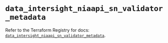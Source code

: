# `data_intersight_niaapi_sn_validator_metadata`

Refer to the Terraform Registry for docs: [`data_intersight_niaapi_sn_validator_metadata`](https://registry.terraform.io/providers/ciscodevnet/intersight/1.0.71/docs/data-sources/niaapi_sn_validator_metadata).
